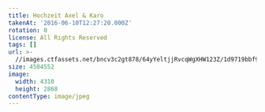 ```yaml
---
title: Hochzeit Axel & Karo
takenAt: '2016-06-10T12:27:20.000Z'
rotation: 0
license: All Rights Reserved
tags: []
url: >-
  //images.ctfassets.net/bncv3c2gt878/64yYeltjjRvcqWgXHW123Z/1d9719bbf97ab95fa77353cdcc64adfe/hochzeit-axel--karo_27562379894_o
size: 4504552
image:
  width: 4310
  height: 2868
contentType: image/jpeg
---
```


